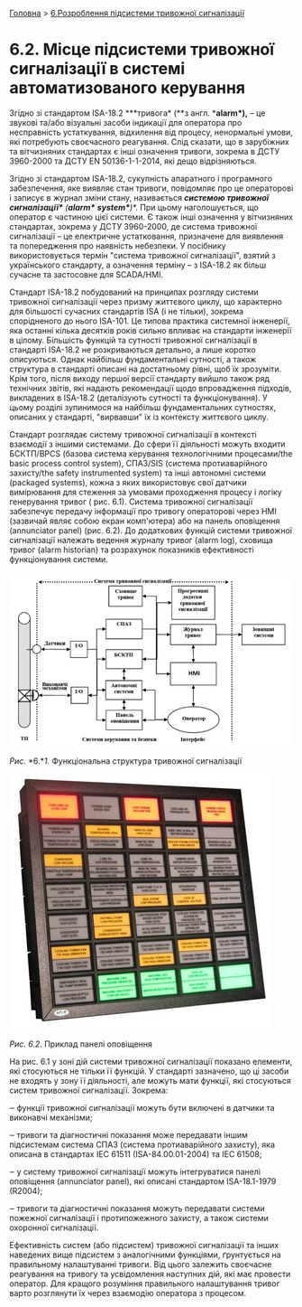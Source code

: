 [Головна](README.md) > [6.Розроблення підсистеми тривожної сигналізації](6.md)

# 6.2. Місце підсистеми тривожної сигналізації в системі автоматизованого керування

Згідно зі стандартом ISA-18.2  ***тривога\* (**з англ. ***alarm\*),** – це звукові та/або візуальні засоби індикації для оператора про несправність устаткування, відхилення від процесу, ненормальні умови, які потребують своєчасного реагування. Слід сказати, що в зарубіжних та вітчизняних стандартах є інші означення тривоги, зокрема в ДСТУ 3960-2000 та ДСТУ EN 50136-1-1-2014, які дещо відрізняються. 

Згідно зі стандартом ISA-18.2, сукупність апаратного і програмного забезпечення, яке виявляє стан тривоги, повідомляє про це операторові і записує в журнал зміни стану, називається ***системою тривожної сигналізації\*** (***alarm\*** ***system\*****)**. При цьому наголошується, що оператор є частиною цієї системи. Є також інші означення у вітчизняних стандартах, зокрема у ДСТУ 3960-2000, де система тривожної сигналізації – це електричне устатковання, призначене для виявлення та попередження про наявність небезпеки. У посібнику використовується термін "система тривожної сигналізації", взятий з українського стандарту, а означення терміну – з ISA-18.2 як більш сучасне та застосовне для SCADA/HMI. 

Стандарт ISA-18.2 побудований на принципах розгляду системи тривожної сигналізації через призму життєвого циклу, що характерно для більшості сучасних стандартів ISA (і не тільки), зокрема спорідненого до нього ISA-101. Це типова практика системної інженерії, яка останні кілька десятків років сильно впливає на стандарти інженерії в цілому. Більшість функцій та сутності тривожної сигналізації в стандарті ISA-18.2 не розкриваються детально, а лише коротко описуються. Однак найбільш фундаментальні сутності, а також структура в стандарті описані на достатньому рівні, щоб їх зрозуміти. Крім того, після виходу першої версії стандарту вийшло також ряд технічних звітів, які надають рекомендації щодо впровадження підходів, викладених в ISA-18.2 (деталізують сутності та функціонування). У цьому розділі зупинимося на найбільш фундаментальних сутностях, описаних у стандарті, "вирвавши" їх із контексту життєвого циклу.     

Стандарт розглядає систему тривожної сигналізації в контексті взаємодії з іншими системами. До сфери її діяльності можуть входити БСКТП/BPCS (базова система керування технологічними процесами/the basic process control system), СПАЗ/SIS (система протиаварійного захисту/the safety instrumented system) та інші автономні системи (packaged systems), кожна з яких використовує свої датчики вимірювання для стеження за умовами проходження процесу і логіку генерування тривог ( рис. 6.1). Система тривожної сигналізації забезпечує передачу інформації про тривогу операторові через HMI (зазвичай являє собою екран комп'ютера) або на панель оповіщення (annunciator panel) (рис. 6.2). До додаткових функцій системи тривожної сигналізації належать ведення журналу тривог (alarm log), сховища тривог (alarm historian) та розрахунок показників ефективності функціонування системи. 

![](media6/6_1.png)                               

*Рис.* *6.**1.* Функціональна структура тривожної сигналізації 

![](media6/6_2.jpg) 

*Рис. 6.2*. Приклад панелі оповіщення 

На рис. 6.1 у зоні дій системи тривожної сигналізації показано елементи, які стосуються не тільки її функцій. У стандарті зазначено, що ці засоби не входять у зону її діяльності, але можуть мати функції, які стосуються систем тривожної сигналізації. Зокрема:

‒    функції тривожної сигналізації можуть бути включені в датчики та виконавчі механізми;

‒    тривоги та діагностичні показання може передавати іншим підсистемам система СПАЗ (система протиаварійного захисту), яка описана в стандартах IEC 61511 (ISA-84.00.01-2004) та IEC 61508; 

‒    у систему тривожної сигналізації можуть інтегруватися панелі оповіщення (annunciator panel), які описані стандартом ISA-18.1-1979 (R2004); 

‒    тривоги та діагностичні показання можуть передавати системи пожежної сигналізації і протипожежного захисту, а також системи охоронної сигналізації. 

Ефективність систем (або підсистем) тривожної сигналізації та інших наведених вище підсистем з аналогічними функціями, ґрунтується на правильному налаштуванні тривоги. Від цього залежить своєчасне реагування на тривогу та усвідомлення наступних дій, які має провести оператор. Для кращого розуміння правильного налаштування тривог варто розглянути їх через взаємодію оператора з процесом. 